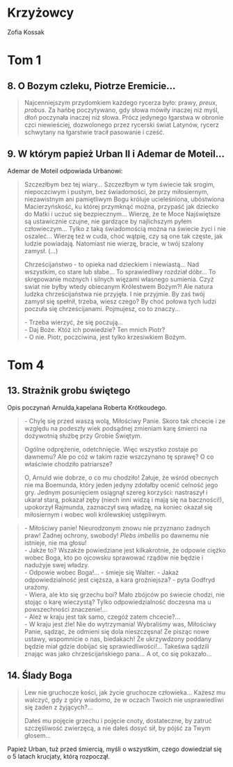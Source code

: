 # Krzyżowcy

Zofia Kossak

# Tom 1

## 8. O Bozym czleku, Piotrze Eremicie...

> Najcenniejszym przydomkiem każdego rycerza było: prawy,
> _preux_, _probus_. Za hańbę poczytywano, gdy słowa mówiły
> inaczej niż myśl, dłoń poczynała inaczej niż słowa. Prócz
> jedynego łgarstwa w obronie czci niewieściej, dozwolonego
> przez rycerski świat Latynów, rycerz schwytany na łgarstwie
> tracił pasowanie i cześć.



## 9. W którym papież Urban II i Ademar de Moteil...

Ademar de Moteil odpowiada Urbanowi:

> Szczezłbym bez tej wiary... Szczezłbym w tym świecie tak srogim,
> niepoczciwym i pustym, bez świadomości, że przy miłosiernym, niezawistnym
> ani pamiętliwym Bogu króluje ucieleśniona, ubóstwiona Macierzyńskość, ku
> której przymknąć można, przypaść jak dziecko do Matki i uczuć się
> bezpiecznym... Wierzę, że te Moce Najświętsze są ustawicznie czujne, nie
> gardzące by najlichszym pyłem człowieczym... Tylko z taką świadomością
> można na świecie życi i nie oszaleć... Wierzę też w cuda, choć wątpię, czy
> są one tak częste, jak ludzie powiadają. Natomiast nie wierzę, bracie,
> w twój szalony zamysł.
> (...)
>
> Chrześcijaństwo - to opieka nad dzieckiem i niewiastą... Nad wszystkim,
> co stare lub słabe... To sprawiedliwy rozdział dóbr... To skrępowanie
> możnych i silnych więzami własnego sumienia. Czyż swiat nie byłby wtedy
> obiecanym Królestwem Bożym?! Ale natura ludzka chrześcijaństwa nie przyjęła.
> I nie przyjmie. By zaś twój zamysł się spełnił, trzeba, wiesz czego? By choć
> połowa tych ludzi poczuła się chrześcijanami. Pojmujesz, co to znaczy...
>
>\- Trzeba wierzyć, że się poczują...\
>\- Daj Boże. Któż ich powiedzie? Ten mnich Piotr?\
>\- O nie. Piotr, poczciwina, jest tylko krzesiwkiem Bożym.


# Tom 4

## 13. Strażnik grobu świętego

Opis poczynań Arnulda,kapelana Roberta Krótkoudego.

> \- Chylę się przed waszą wolą, Miłościwy Panie. Skoro tak chcecie i ze
> względu na podeszły wiek podsądnej zmieniam karę śmierci na dożywotnią
> służbę przy Grobie Świętym.
>
> Ogólne odprężenie, odetchnięcie. Więc wszystko zostaje po dawnemu? Ale
> po cóż w takim razie wszczynano tę sprawę? O co właściwie chodziło
> patriarsze?
>
> O, Arnuld wie dobrze, o co mu chodziło! Żałuje, że wśród obecnych nie ma
> Boemunda, który jeden jedyny zdołałby ocenić celność jego gry. Jednym
> posunięciem osiągnął szereg korzyści: nastraszył i ukarał starą, pokazał
> zęby (niech inni widzą i mają się na baczności!), upokorzył Rajmunda,
> zaznaczył swą władzę, na koniec okazał się miłosiernym i wobec woli
> królewskiej ustępliwym.



> \- Miłościwy panie! Nieurodzonym znowu nie przyznano żadnych praw!
> Żadnej ochrony, swobody! _Plebs imbellis_ po dawnemu nie istnieje,
> nie ma głosu!\
> \- Jakże to? Wszakże powiedziane jest kilkakrotnie, że odpowie ciężko
> wobec Boga, kto po ojcowsku sprawować rządów nie będzie i nadużyje
> swej władzy.\
> \- Odpowie wobec Boga!... - śmieje się Walter.
> \- Jakaż odpowiedzialność jest cięższa, a kara groźniejsza? - pyta
> Godfryd urażony.\
> \- Wiera, ale kto się grzechu boi? Mało zbójców po świecie chodzi, nie
> stojąc o karę wieczystą? Tylko odpowiedzialność doczesna ma u
> powszechności znaczenie!...\
> \- Ależ w kraju jest tak samo, czegóż zatem chcecie?...\
> \- W kraju jest źle! Nie do wytrzymania! Wybraliśmy was, Miłościwy Panie,
> sądząc, że odmieni się dola nieszczęsna! Że pisząc nowe ustawy, wspomnicie
> o nas, biedakach! Że ukrzywdzony poddany będzie miał gdzie dobijać się
> sprawiedliwości!... Takeśwa sądzili znając was jako chrześcijańskiego
> pana... A ot, co się pokazało...

## 14. Ślady Boga

> Lew nie gruchocze kości, jak życie gruchocze człowieka... Każesz
> mu walczyć, gdy z góry wiadomo, że w oczach Twoich nie usprawiedliwi
> się żaden z żyjących?...
>
> Dałeś mu pojęcie grzechu i pojęcie cnoty, dostateczne, by zatruć
> szczęśliwość zwierzęcą, a nie dałeś dosyć sił, by pójść za Twym
> głosem...

Papież Urban, tuż przed śmiercią, myśli o wszystkim, czego dowiedział
się o 5 latach krucjaty, którą rozpoczął.